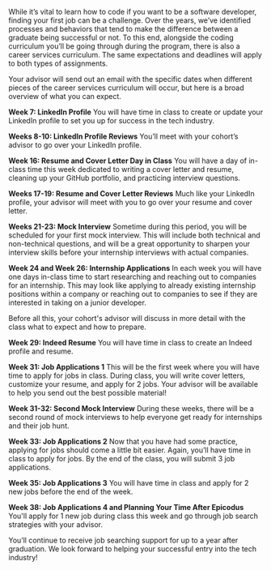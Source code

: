 While it’s vital to learn how to code if you want to be a software developer, finding your first job can be a challenge. Over the years, we’ve identified processes and behaviors that tend to make the difference between a graduate being successful or not. To this end, alongside the coding curriculum you’ll be going through during the program, there is also a career services curriculum. The same expectations and deadlines will apply to both types of assignments. 

Your advisor will send out an email with the specific dates when different pieces of the career services curriculum will occur, but here is a broad overview of what you can expect. 

**Week 7: LinkedIn Profile**
You will have time in class to create or update your LinkedIn profile to set you up for success in the tech industry. 

**Weeks 8-10: LinkedIn Profile Reviews**
You’ll meet with your cohort’s advisor to go over your LinkedIn profile. 

**Week 16: Resume and Cover Letter Day in Class**
You will have a day of in-class time this week dedicated to writing a cover letter and resume, cleaning up your GitHub portfolio, and practicing interview questions. 

**Weeks 17-19: Resume and Cover Letter Reviews**
Much like your LinkedIn profile, your advisor will meet with you to go over your resume and cover letter. 

**Weeks 21-23: Mock Interview**
Sometime during this period, you will be scheduled for your first mock interview. This will include both technical and non-technical questions, and will be a great opportunity to sharpen your interview skills before your internship interviews with actual companies. 

**Week 24 and Week 26: Internship Applications**
In each week you will have one days in-class time to start researching and reaching out to companies for an internship. This may look like applying to already existing internship positions within a company or reaching out to companies to see if they are interested in taking on a junior developer.

Before all this, your cohort's advisor will discuss in more detail with the class what to expect and how to prepare.

**Week 29: Indeed Resume**
You will have time in class to create an Indeed profile and resume. 

**Week 31: Job Applications 1**
This will be the first week where you will have time to apply for jobs in class. During class, you will write cover letters, customize your resume, and apply for 2 jobs. Your advisor will be available to help you send out the best possible material! 

**Week 31-32: Second Mock Interview**
During these weeks, there will be a second round of mock interviews to help everyone get ready for internships and their job hunt. 

**Week 33: Job Applications 2**
Now that you have had some practice, applying for jobs should come a little bit easier. Again, you’ll have time in class to apply for jobs. By the end of the class, you will submit 3 job applications. 

**Week 35: Job Applications 3**
You will have time in class and apply for 2 new jobs before the end of the week.

**Week 38: Job Applications 4 and Planning Your Time After Epicodus**
You'll apply for 1 new job during class this week and go through job search strategies with your advisor.

You’ll continue to receive job searching support for up to a year after graduation. We look forward to helping your successful entry into the tech industry! 

